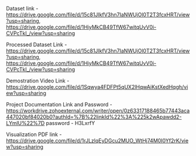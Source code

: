Dataset link - https://drive.google.com/file/d/15c81JIkfV3hn7IaNWUjOl0T2T3fcxHRT/view?usp=sharing, https://drive.google.com/file/d/1HiyMkCB49TfW67witqUvV0i-CVPcTkI_/view?usp=sharing

Processed Dataset Link - https://drive.google.com/file/d/15c81JIkfV3hn7IaNWUjOl0T2T3fcxHRT/view?usp=sharing, https://drive.google.com/file/d/1HiyMkCB49TfW67witqUvV0i-CVPcTkI_/view?usp=sharing

Demostration Video Link - https://drive.google.com/file/d/1Sqwya4FDFPt5qUX2lHqwAiKstXedHqgh/view?usp=sharing

Project Documentation Link and Password - https://workdrive.zohoexternal.com/writer/open/0z63317188465b77443aca447020bf84020b0?authId=%7B%22linkId%22%3A%225k2wApawdd2-LYmlU%22%7D
password - H3LxrfY

Visualization PDF link - https://drive.google.com/file/d/1rJLzlqEyDGcu2MUO_WtHj74M0I0Yf2rK/view?usp=sharing
